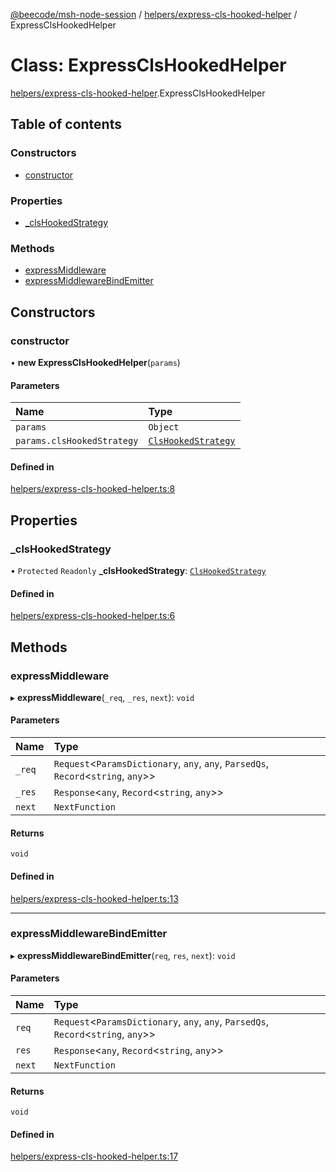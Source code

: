 [@beecode/msh-node-session](../README.md) / [helpers/express-cls-hooked-helper](../modules/helpers_express_cls_hooked_helper.md) / ExpressClsHookedHelper

# Class: ExpressClsHookedHelper

[helpers/express-cls-hooked-helper](../modules/helpers_express_cls_hooked_helper.md).ExpressClsHookedHelper

## Table of contents

### Constructors

- [constructor](helpers_express_cls_hooked_helper.ExpressClsHookedHelper.md#constructor)

### Properties

- [\_clsHookedStrategy](helpers_express_cls_hooked_helper.ExpressClsHookedHelper.md#_clshookedstrategy)

### Methods

- [expressMiddleware](helpers_express_cls_hooked_helper.ExpressClsHookedHelper.md#expressmiddleware)
- [expressMiddlewareBindEmitter](helpers_express_cls_hooked_helper.ExpressClsHookedHelper.md#expressmiddlewarebindemitter)

## Constructors

### constructor

• **new ExpressClsHookedHelper**(`params`)

#### Parameters

| Name | Type |
| :------ | :------ |
| `params` | `Object` |
| `params.clsHookedStrategy` | [`ClsHookedStrategy`](session_strategy_cls_hooked_strategy.ClsHookedStrategy.md) |

#### Defined in

[helpers/express-cls-hooked-helper.ts:8](https://github.com/beecode-rs/msh-node-session/blob/d83dc09/src/helpers/express-cls-hooked-helper.ts#L8)

## Properties

### \_clsHookedStrategy

• `Protected` `Readonly` **\_clsHookedStrategy**: [`ClsHookedStrategy`](session_strategy_cls_hooked_strategy.ClsHookedStrategy.md)

#### Defined in

[helpers/express-cls-hooked-helper.ts:6](https://github.com/beecode-rs/msh-node-session/blob/d83dc09/src/helpers/express-cls-hooked-helper.ts#L6)

## Methods

### expressMiddleware

▸ **expressMiddleware**(`_req`, `_res`, `next`): `void`

#### Parameters

| Name | Type |
| :------ | :------ |
| `_req` | `Request`<`ParamsDictionary`, `any`, `any`, `ParsedQs`, `Record`<`string`, `any`\>\> |
| `_res` | `Response`<`any`, `Record`<`string`, `any`\>\> |
| `next` | `NextFunction` |

#### Returns

`void`

#### Defined in

[helpers/express-cls-hooked-helper.ts:13](https://github.com/beecode-rs/msh-node-session/blob/d83dc09/src/helpers/express-cls-hooked-helper.ts#L13)

___

### expressMiddlewareBindEmitter

▸ **expressMiddlewareBindEmitter**(`req`, `res`, `next`): `void`

#### Parameters

| Name | Type |
| :------ | :------ |
| `req` | `Request`<`ParamsDictionary`, `any`, `any`, `ParsedQs`, `Record`<`string`, `any`\>\> |
| `res` | `Response`<`any`, `Record`<`string`, `any`\>\> |
| `next` | `NextFunction` |

#### Returns

`void`

#### Defined in

[helpers/express-cls-hooked-helper.ts:17](https://github.com/beecode-rs/msh-node-session/blob/d83dc09/src/helpers/express-cls-hooked-helper.ts#L17)
